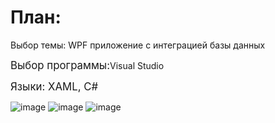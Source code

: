 
<h1>План:</h1>
<p>Выбор темы: WPF приложение с интеграцией базы данных</p>
<p><big>Выбор программы:</big>Visual Studio</p>
<p><big>Языки: XAML, C#</big>
   
![image](https://github.com/Avar1tia/Diplom/assets/97594483/dd08373c-a8e4-44cd-b34f-fc41ddc4bd46)
![image](https://github.com/Avar1tia/Diplom/assets/97594483/dc144d85-6eb9-4da5-b4b5-94d0dc84028a)
![image](https://github.com/Avar1tia/Diplom/assets/97594483/a7bdd2f7-8119-4ef6-a0b8-f645d8ebe41b)


